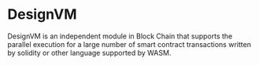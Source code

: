 # DesignVM
DesignVM is an independent module in Block Chain that supports the parallel execution for a large number of smart contract transactions written by solidity or other language supported by WASM.
